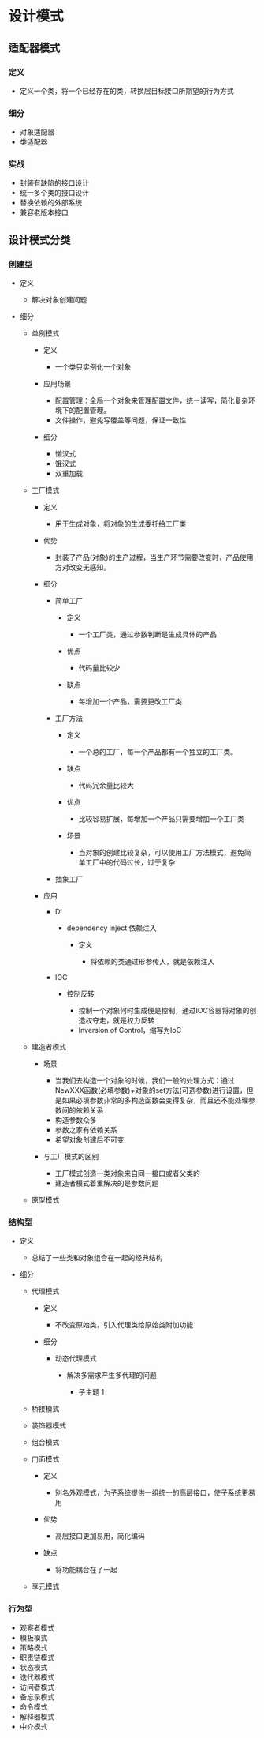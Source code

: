 # 设计模式

## 适配器模式

### 定义

- 定义一个类，将一个已经存在的类，转换层目标接口所期望的行为方式

### 细分

- 对象适配器
- 类适配器

### 实战

- 封装有缺陷的接口设计
- 统一多个类的接口设计
- 替换依赖的外部系统
- 兼容老版本接口

## 设计模式分类

### 创建型

- 定义

	- 解决对象创建问题

- 细分

	- 单例模式

		- 定义

			- 一个类只实例化一个对象

		- 应用场景

			- 配置管理：全局一个对象来管理配置文件，统一读写，简化复杂环境下的配置管理。
			- 文件操作，避免写覆盖等问题，保证一致性

		- 细分

			- 懒汉式
			- 饿汉式
			- 双重加载

	- 工厂模式

		- 定义

			- 用于生成对象，将对象的生成委托给工厂类

		- 优势

			- 封装了产品(对象)的生产过程，当生产环节需要改变时，产品使用方对改变无感知。

		- 细分

			- 简单工厂

				- 定义

					- 一个工厂类，通过参数判断是生成具体的产品

				- 优点

					- 代码量比较少

				- 缺点

					- 每增加一个产品，需要更改工厂类

			- 工厂方法

				- 定义

					- 一个总的工厂，每一个产品都有一个独立的工厂类。

				- 缺点

					- 代码冗余量比较大

				- 优点

					- 比较容易扩展，每增加一个产品只需要增加一个工厂类

				- 场景

					- 当对象的创建比较复杂，可以使用工厂方法模式，避免简单工厂中的代码过长，过于复杂

			- 抽象工厂

		- 应用

			- DI

				- dependency inject 依赖注入

					- 定义

						- 将依赖的类通过形参传入，就是依赖注入

			- IOC

				- 控制反转

					- 控制一个对象何时生成便是控制，通过IOC容器将对象的创造权夺走，就是权力反转
					- Inversion of Control，缩写为IoC

	- 建造者模式

		- 场景

			- 当我们去构造一个对象的时候，我们一般的处理方式：通过NewXXX函数(必填参数)+对象的set方法(可选参数)进行设置，但是如果必填参数非常的多构造函数会变得复杂，而且还不能处理参数间的依赖关系
			- 构造参数众多
			- 参数之家有依赖关系
			- 希望对象创建后不可变

		- 与工厂模式的区别

			- 工厂模式创造一类对象来自同一接口或者父类的
			- 建造者模式着重解决的是参数问题

	- 原型模式

### 结构型

- 定义

	- 总结了一些类和对象组合在一起的经典结构

- 细分

	- 代理模式

		- 定义

			- 不改变原始类，引入代理类给原始类附加功能

		- 细分

			- 动态代理模式

				- 解决多需求产生多代理的问题

					- 子主题 1

	- 桥接模式
	- 装饰器模式
	- 组合模式
	- 门面模式

		- 定义

			- 别名外观模式，为子系统提供一组统一的高层接口，使子系统更易用

		- 优势

			- 高层接口更加易用，简化编码

		- 缺点

			- 将功能耦合在了一起

	- 享元模式

### 行为型

- 观察者模式
- 模板模式
- 策略模式
- 职责链模式
- 状态模式
- 迭代器模式
- 访问者模式
- 备忘录模式
- 命令模式
- 解释器模式
- 中介模式

